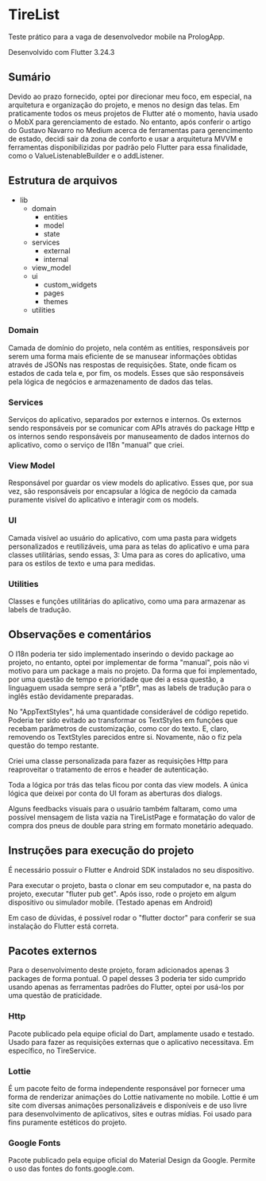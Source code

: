 # TireList
Teste prático para a vaga de desenvolvedor mobile na PrologApp.

Desenvolvido com Flutter 3.24.3

## Sumário
Devido ao prazo fornecido, optei por direcionar meu foco, em especial, na arquitetura e organização do projeto, e menos no design das telas.
Em praticamente todos os meus projetos de Flutter até o momento, havia usado o MobX para gerenciamento de estado. No entanto, após conferir o artigo do Gustavo Navarro no Medium acerca de ferramentas para gerencimento de estado, decidi sair da zona de conforto e usar a arquitetura MVVM e ferramentas disponibilizidas por padrão pelo Flutter para essa finalidade, como o ValueListenableBuilder e o addListener.

## Estrutura de arquivos
- lib
  - domain
    - entities
    - model
    - state
  - services
    - external
    - internal
  - view_model
  - ui
    - custom_widgets
    - pages
    - themes
  - utilities
 
### Domain
Camada de domínio do projeto, nela contém as entities, responsáveis por serem uma forma mais eficiente de se manusear informações obtidas através de JSONs nas respostas de requisições.
State, onde ficam os estados de cada tela e, por fim, os models. Esses que são responsáveis pela lógica de negócios e armazenamento de dados das telas.

### Services
Serviços do aplicativo, separados por externos e internos. Os externos sendo responsáveis por se comunicar com APIs através do package Http e os internos sendo responsáveis por manuseamento de dados internos do aplicativo, como o serviço de I18n "manual" que criei.

### View Model
Responsável por guardar os view models do aplicativo. Esses que, por sua vez, são responsáveis por encapsular a lógica de negócio da camada puramente visível do aplicativo e interagir com os models.

### UI
Camada visível ao usuário do aplicativo, com uma pasta para widgets personalizados e reutilizáveis, uma para as telas do aplicativo e uma para classes utilitárias, sendo essas, 3: Uma para as cores do aplicativo, uma para os estilos de texto e uma para medidas.

### Utilities
Classes e funções utilitárias do aplicativo, como uma para armazenar as labels de tradução.

## Observações e comentários
O I18n poderia ter sido implementado inserindo o devido package ao projeto, no entanto, optei por implementar de forma "manual", pois não vi motivo para um package a mais no projeto. Da forma que foi implementado, por uma questão de tempo e prioridade que dei a essa questão, a linguaguem usada sempre será a "ptBr", mas as labels de tradução para o inglês estão devidamente preparadas.

No "AppTextStyles", há uma quantidade considerável de código repetido. Poderia ter sido evitado ao transformar os TextStyles em funções que recebam parâmetros de customização, como cor do texto. E, claro, removendo os TextStyles parecidos entre si. Novamente, não o fiz pela questão do tempo restante.

Criei uma classe personalizada para fazer as requisições Http para reaproveitar o tratamento de erros e header de autenticação.

Toda a lógica por trás das telas ficou por conta das view models. A única lógica que deixei por conta do UI foram as aberturas dos dialogs.

Alguns feedbacks visuais para o usuário também faltaram, como uma possível mensagem de lista vazia na TireListPage e formatação do valor de compra dos pneus de double para string em formato monetário adequado.

## Instruções para execução do projeto
É necessário possuir o Flutter e Android SDK instalados no seu dispositivo.

Para executar o projeto, basta o clonar em seu computador e, na pasta do projeto, executar "fluter pub get". Após isso, rode o projeto em algum dispositivo ou simulador mobile. (Testado apenas em Android)

Em caso de dúvidas, é possível rodar o "flutter doctor" para conferir se sua instalação do Flutter está correta.
  
## Pacotes externos
Para o desenvolvimento deste projeto, foram adicionados apenas 3 packages de forma pontual. O papel desses 3 poderia ter sido cumprido usando apenas as ferramentas padrões do Flutter, optei por usá-los por uma questão de praticidade.

### Http
Pacote publicado pela equipe oficial do Dart, amplamente usado e testado. Usado para fazer as requisições externas que o aplicativo necessitava. Em específico, no TireService.

### Lottie
É um pacote feito de forma independente responsável por fornecer uma forma de renderizar animações do Lottie nativamente no mobile. Lottie é um site com diversas animações personalizáveis e disponíveis e de uso livre para desenvolvimento de aplicativos, sites e outras mídias. Foi usado para fins puramente estéticos do projeto.

### Google Fonts
Pacote publicado pela equipe oficial do Material Design da Google. Permite o uso das fontes do fonts.google.com.
